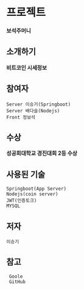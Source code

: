 # 프로젝트

**보석주머니**
<br />

## 소개하기
**비트코인 시세정보**

## 참여자
```
Server 이승기(Springboot)
Server 배다슬(Nodejs)
Front 정보석
```
## 수상

**성공회대학교 경진대회 2등 수상**

## 사용된 기술
```
Springboot(App Server)
Nodejs(coin server)
JWT(인증토크)
MYSQL
```

## 저자
```
이승기
``` 

## 참고
```
 Goole
 GitHub 
```
